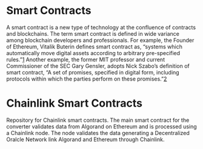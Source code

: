 # Smart Contracts

A smart contract is a new type of technology at the confluence of contracts and blockchains. The term smart contract is defined in wide variance among blockchain developers and professionals. For example, the Founder of Ethereum, Vitalik Buterin defines smart contract as, “systems which automatically move digital assets according to arbitrary pre-specified rules.”[1](https://ethereum.org/en/whitepaper/) Another example, the former MIT professor and current Commissioner of the SEC Gary Gensler, adopts Nick Szabo’s definition of smart contract, “A set of promises, specified in digital form, including protocols within which the parties perform on these promises.”[2](https://ocw.mit.edu/courses/15-s12-blockchain-and-money-fall-2018/resources/session-6-smart-contracts-and-dapps/) 

# Chainlink Smart Contracts

Repository for Chainlink smart contracts. 
The main smart contract for the converter validates data from Algorand on Ethereum and is processed using a Chainlink node.
The node validates the data generating a Decentralized Oralcle Network link Algorand and Ethereum through Chainlink.
